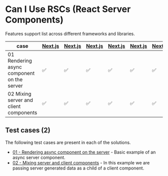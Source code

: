 # Can I Use RSCs (React Server Components)

Features support list across different frameworks and libraries.

| case | [Next.js](https://nextjs.org/) | [Next.js](https://nextjs.org/) | [Next.js](https://nextjs.org/) | [Next.js](https://nextjs.org/) | [Next.js](https://nextjs.org/) | [Next.js](https://nextjs.org/) | [Next.js](https://nextjs.org/) | [Next.js](https://nextjs.org/) | [Next.js](https://nextjs.org/) | [Next.js](https://nextjs.org/) | [Next.js](https://nextjs.org/) | [Next.js](https://nextjs.org/) | [Next.js](https://nextjs.org/) | [Next.js](https://nextjs.org/) | [Next.js](https://nextjs.org/) | [Next.js](https://nextjs.org/) |
| ---- | --- | --- | --- | --- | --- | --- | --- | --- | --- | --- | --- | --- | --- | --- | --- | --- |
| 01 Rendering async component on the server | ✅ | ✅ | ✅ | ✅ | ✅ | ✅ | ✅ | ✅ | ✅ | ✅ | ✅ | ✅ | ✅ | ✅ | ✅ | ✅ |
| 02 Mixing server and client components | ✅ | ✅ | ✅ | ✅ | ✅ | ✅ | ✅ | ✅ | ✅ | ✅ | ✅ | ✅ | ✅ | ✅ | ✅ | ✅ |


## Test cases (2)

The following test cases are present in each of the solutions.

- [01 - Rendering async component on the server](./cases/01) - Basic example of an async server component.
- [02 - Mixing server and client components](./cases/02) - In this example we are passing server generated data as a child of a client component.


